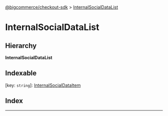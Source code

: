 [@bigcommerce/checkout-sdk](../README.md) > [InternalSocialDataList](../interfaces/internalsocialdatalist.md)

# InternalSocialDataList

## Hierarchy

**InternalSocialDataList**

## Indexable

\[key: `string`\]:&nbsp;[InternalSocialDataItem](internalsocialdataitem.md)
## Index

---

